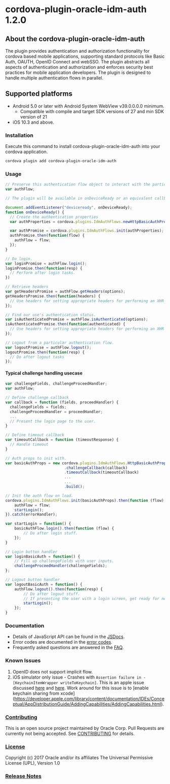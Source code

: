 # cordova-plugin-oracle-idm-auth 1.2.0

## About the cordova-plugin-oracle-idm-auth
The plugin provides authentication and authorization functionality for cordova based mobile applications,
supporting standard protocols like Basic Auth, OAUTH, OpenID Connect and webSSO.
The plugin abstracts all aspects of authentication and authorization and enforces security best practices for mobile application developers.
The plugin is designed to handle multiple authentication flows in parallel.

## Supported platforms
* Android 5.0 or later with Android System WebView v39.0.0.0.0 minimum.
  * Compatible with compile and target SDK versions of 27 and min SDK version of 21
* iOS 10.3 and above.

### Installation
Execute this command to install cordova-plugin-oracle-idm-auth into your cordova application.

```bash
cordova plugin add cordova-plugin-oracle-idm-auth
```

### Usage
```js
// Preserve this authentication flow object to interact with the particular flow.
var authFlow;

// The plugin will be available in onDeviceReady or an equivalent callback which is executed after the application is loaded by the device.

document.addEventListener("deviceready", onDeviceReady);
function onDeviceReady() {
  // Create the authentication properties
  var authProperties = cordova.plugins.IdmAuthFlows.newHttpBasicAuthPropertiesBuilder(...).build();

  var authPromise = cordova.plugins.IdmAuthFlows.init(authProperties);
  authPromise.then(function(flow) {
    authFlow = flow;
  });
}

// Do login.
var loginPromise = authFlow.login();
loginPromise.then(function(resp) {
  // Perform after login tasks.
})

// Retrieve headers
var getHeadersPromise = authFlow.getHeaders(options);
getHeadersPromise.then(function(headers) {
  // Use headers for setting appropriate headers for performing an XHR request.
});

// Find our use's authentication status.
var isAuthenticatedPromise = authFlow.isAuthenticated(options);
isAuthenticatedPromise.then(function(authenticated) {
  // Use headers for setting appropriate headers for performing an XHR request.
});

// Logout from a particular authentication flow.
var logoutPromise = authFlow.logout();
logoutPromise.then(function(resp) {
  // Do after logout tasks
});
```

#### Typical challenge handling usecase
```js
var challengeFields, challengeProceedHandler;
var authFlow;

// Define challenge callback
var callback = function (fields, proceedHandler) {
  challengeFields = fields;
  challengeProceedHandler = proceedHandler;
  ...
  // Present the login page to the user.
}

// Define timeout callback
var timeoutCallback = function (timeoutResponse) {
  // Handle timeout
}

// Auth props to init with.
var basicAuthProps = new cordova.plugins.IdmAuthFlows.HttpBasicAuthPropertiesBuilder(...)
                          .challengeCallback(callback)
                          .timeoutCallback(timeoutCallback)
                          ...
                          ...
                          .build();

// Init the auth flow on load.
cordova.plugins.IdmAuthFlows.init(basicAuthProps).then(function (flow) {
    authFlow = flow;
    startLogin();
}).catch(errorHandler);

var startLogin = function() {
    basicAuthFlow.login().then(function (flow) {
        // Do after login stuff.
    });
}

// Login button handler
var loginBasicAuth = function() {
    // Fill up challengeFields with user inputs.
    challengeProceedHandler(challengeFields);
};

// Logout button handler
var logoutBasicAuth = function() {
    authFlow.logout().then(function(resp) {
        // Do after logout stuff.
        // If presenting the user with a login screen, get ready for next login
        startLogin();
    });
}
```

### Documentation
* Details of JavaScript API can be found in the [JSDocs](https://oracle.github.io/cordova-plugin-oracle-idm-auth/ "JSDocs").
* Error codes are documented in the [error codes](md/error-codes.md).
* Frequently asked questions are answered in the [FAQ](md/faq.md).

### Known Issues
1. OpenID does not support implicit flow.
1. iOS simulator only issue - Crashes with ```Assertion failure in -[KeychainItemWrapper writeToKeychain]```.
This is an apple issue discussed [here](https://stackoverflow.com/questions/39561041/keychainitemwrapper-crash-on-ios10)
and [here](https://forums.developer.apple.com/thread/51071). Work around for this issue is to [enable keychain sharing from xcode]
(https://developer.apple.com/library/content/documentation/IDEs/Conceptual/AppDistributionGuide/AddingCapabilities/AddingCapabilities.html).

### [Contributing](CONTRIBUTING.md)
This is an open source project maintained by Oracle Corp. Pull Requests are currently not being accepted. See [CONTRIBUTING](CONTRIBUTING.md) for details.

### [License](LICENSE.md)
Copyright (c) 2017 Oracle and/or its affiliates
The Universal Permissive License (UPL), Version 1.0

### [Release Notes](RELEASENOTES.md)
